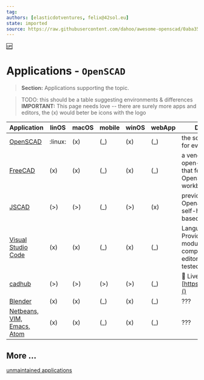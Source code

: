 ```yaml
---
tag:
authors: [elasticdotventures, felix@42sol.eu]
state: imported
source: https://raw.githubusercontent.com/dahoo/awesome-openscad/0aba35f98a11cb72406a04e7a3ed599bf5a1cf1d/README.md
---
```


[:up:](../README.md)

# Applications - `OpenSCAD`

> **Section:**
> Applications supporting the topic.

> TODO: this should be a table suggesting environments & differences
> **IMPORTANT:**
> This page needs love -- there are surely more apps and editors, the (x) would beter be icons with the logo

| Application | linOS | macOS | mobile | winOS | webApp | Description |
|-------------|-------|-------|-------|--------|------|-------------|
| [OpenSCAD](https://github.com/openscad/openscad) | :linux: | (x) | (_) | (x)  | (_) |the source of truth for everybody else. |
| [FreeCAD](https://github.com/FreeCAD/FreeCAD)  | (x) | (x) | (_) |(x) |(_) | a venerable free open-source tool that features an OpenSCAD workbench |
| [JSCAD](https://github.com/jscad/OpenJSCAD.org) | (>) | (>) | (_) | (>) | (x) |previously known as OpenJSCAD, online self-hosteable web-based ui & CLI. |
| [Visual Studio Code](https://github.com/Antyos/vscode-openscad) | (x) | (x) | (_) |(x) | (_) | Language Service Provider "LSP" module (should be compatible with any editor, but only tested on vs-code) |
|  [cadhub](https://github.com/Irev-Dev/cadhub) | (>) | (>) | (>) | (>)  | (_) | 👀 Live Demo: [https://cadhub.xyz/]() |
|  [Blender](https://github.com/elasticdotventures/blender-openSCAD) | (x) | (x) | (_) | (x) | (_) | ??? |
| [Netbeans, VIM, Emacs, Atom]() | (x) | (x) | (_) | (x) | (_) | ??? |



## More ...
[unmaintained applications](../attic/applications_unmaintained.md)


